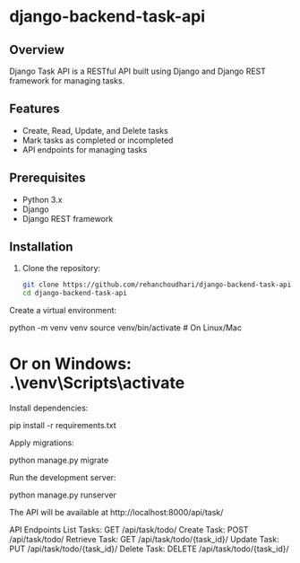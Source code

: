# django-backend-task-api

## Overview

Django Task API is a RESTful API built using Django and Django REST framework for managing tasks.

## Features

- Create, Read, Update, and Delete tasks
- Mark tasks as completed or incompleted
- API endpoints for managing tasks

## Prerequisites

- Python 3.x
- Django
- Django REST framework

## Installation

1. Clone the repository:

   ```bash
   git clone https://github.com/rehanchoudhari/django-backend-task-api.git
   cd django-backend-task-api


Create a virtual environment: 

python -m venv venv
source venv/bin/activate  # On Linux/Mac
# Or on Windows: .\venv\Scripts\activate



Install dependencies: 

pip install -r requirements.txt


Apply migrations:

python manage.py migrate


Run the development server:

python manage.py runserver

The API will be available at http://localhost:8000/api/task/

API Endpoints
List Tasks: GET /api/task/todo/
Create Task: POST /api/task/todo/
Retrieve Task: GET /api/task/todo/{task_id}/
Update Task: PUT /api/task/todo/{task_id}/
Delete Task: DELETE /api/task/todo/{task_id}/

